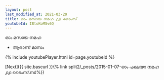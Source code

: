 ```yaml
---
layout: post
last_modified_at: 2021-03-29
title: ഓം മസായ നമഹ ൧൧ ടൈംസ്
youtubeId: I8toKoMSv6Q
---
```

 
 
 ഓം മസായ നമഹ 
 
 -  ആരാണ് മാസം 
 
  
 
  
 
 
 
 
 
 


{% include youtubePlayer.html id=page.youtubeId %}
 
[Next]({{ site.baseurl }}{% link  split2/_posts/2015-01-07-ഓം പക്ഷയാ നമഹ ൧൧ ടൈംസ്.md%})
 
